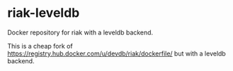 # riak-leveldb

Docker repository for riak with a leveldb backend.

This is a cheap fork of https://registry.hub.docker.com/u/devdb/riak/dockerfile/ but with a leveldb backend.
